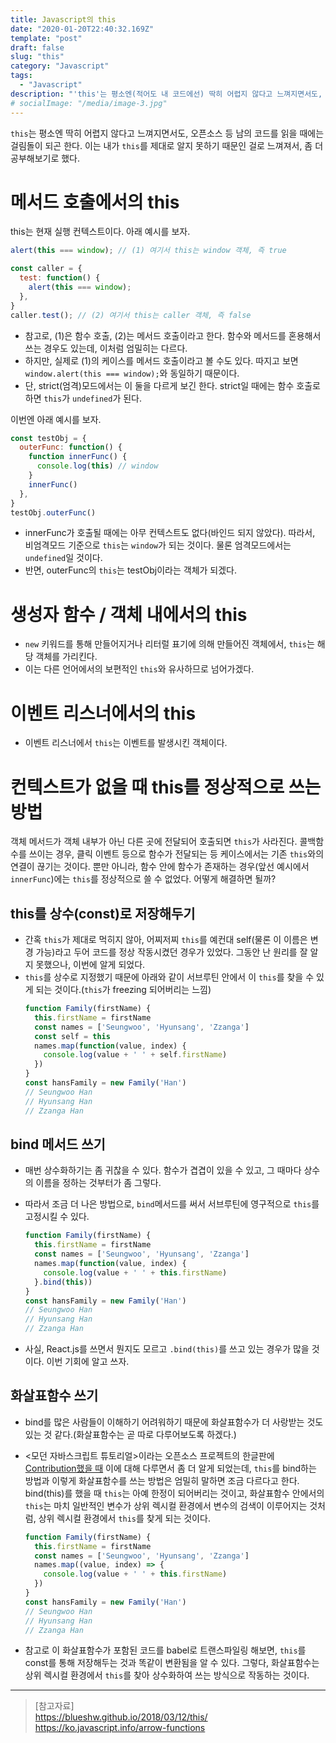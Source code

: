 ```yaml
---
title: Javascript의 this
date: "2020-01-20T22:40:32.169Z"
template: "post"
draft: false
slug: "this"
category: "Javascript"
tags:
  - "Javascript"
description: "'this'는 평소엔(적어도 내 코드에선) 딱히 어렵지 않다고 느껴지면서도, 막상 오픈소스 등 남의 코드를 읽을 때에는 걸림돌이 되곤 했었다. 이는 내가 'this'를 제대로 알지 못하기 때문인 걸로 느껴져서, 좀 더 공부해보기로 했다."
# socialImage: "/media/image-3.jpg"
---
```


`this`는 평소엔 딱히 어렵지 않다고 느껴지면서도, 오픈소스 등 남의 코드를 읽을 때에는 걸림돌이 되곤 한다. 이는 내가 `this`를 제대로 알지 못하기 때문인 걸로 느껴져서, 좀 더 공부해보기로 했다.

# 메서드 호출에서의 this
this는 현재 실행 컨텍스트이다. 아래 예시를 보자.

```js
alert(this === window); // (1) 여기서 this는 window 객체, 즉 true

const caller = {
  test: function() {
    alert(this === window);
  },
}
caller.test(); // (2) 여기서 this는 caller 객체, 즉 false
```

- 참고로, (1)은 함수 호출, (2)는 메서드 호출이라고 한다. 함수와 메서드를 혼용해서 쓰는 경우도 있는데, 이처럼 엄밀히는 다르다.
- 하지만, 실제로 (1)의 케이스를 메서드 호출이라고 볼 수도 있다. 따지고 보면 `window.alert(this === window);`와 동일하기 때문이다.
- 단, strict(엄격)모드에서는 이 둘을 다르게 보긴 한다. strict일 때에는 함수 호출로 하면 `this`가 `undefined`가 된다.

이번엔 아래 예시를 보자. 

```js
const testObj = {
  outerFunc: function() {
    function innerFunc() {
      console.log(this) // window
    }
    innerFunc()
  },
}
testObj.outerFunc()
```

- innerFunc가 호출될 때에는 아무 컨텍스트도 없다(바인드 되지 않았다). 따라서, 비엄격모드 기준으로 `this`는 `window`가 되는 것이다. 물론 엄격모드에서는 `undefined`일 것이다.
- 반면, outerFunc의 `this`는 testObj이라는 객체가 되겠다.

# 생성자 함수 / 객체 내에서의 this
- `new` 키워드를 통해 만들어지거나 리터럴 표기에 의해 만들어진 객체에서, `this`는 해당 객체를 가리킨다.
- 이는 다른 언어에서의 보편적인 `this`와 유사하므로 넘어가겠다.

# 이벤트 리스너에서의 this
- 이벤트 리스너에서 `this`는 이벤트를 발생시킨 객체이다.

# 컨텍스트가 없을 때 this를 정상적으로 쓰는 방법
객체 메서드가 객체 내부가 아닌 다른 곳에 전달되어 호출되면 `this`가 사라진다. 콜백함수를 쓰이는 경우, 클릭 이벤트 등으로 함수가 전달되는 등 케이스에서는 기존 `this`와의 연결이 끊기는 것이다. 뿐만 아니라, 함수 안에 함수가 존재하는 경우(앞선 예시에서 `innerFunc`)에는 `this`를 정상적으로 쓸 수 없었다. 어떻게 해결하면 될까?

## this를 상수(const)로 저장해두기
- 간혹 `this`가 제대로 먹히지 않아, 어찌저찌 `this`를 예컨대 self(물론 이 이름은 변경 가능)라고 두어 코드를 정상 작동시켰던 경우가 있었다. 그동안 난 원리를 잘 알지 못했으나, 이번에 알게 되었다.
- `this`를 상수로 지정했기 때문에 아래와 같이 서브루틴 안에서 이 `this`를 찾을 수 있게 되는 것이다.(`this`가 freezing 되어버리는 느낌)
  ```js
  function Family(firstName) {
    this.firstName = firstName
    const names = ['Seungwoo', 'Hyunsang', 'Zzanga']
    const self = this
    names.map(function(value, index) {
      console.log(value + ' ' + self.firstName)
    })
  }
  const hansFamily = new Family('Han')
  // Seungwoo Han
  // Hyunsang Han
  // Zzanga Han
  ```

## bind 메서드 쓰기
- 매번 상수화하기는 좀 귀찮을 수 있다. 함수가 겹겹이 있을 수 있고, 그 때마다 상수의 이름을 정하는 것부터가 좀 그렇다.
- 따라서 조금 더 나은 방법으로, `bind`메서드를 써서 서브루틴에 영구적으로 `this`를 고정시킬 수 있다.
  ```js
  function Family(firstName) {
    this.firstName = firstName
    const names = ['Seungwoo', 'Hyunsang', 'Zzanga']
    names.map(function(value, index) {
      console.log(value + ' ' + this.firstName)
    }.bind(this))
  }
  const hansFamily = new Family('Han')
  // Seungwoo Han
  // Hyunsang Han
  // Zzanga Han
  ```

- 사실, React.js를 쓰면서 뭔지도 모르고 `.bind(this)`를 쓰고 있는 경우가 많을 것이다. 이번 기회에 알고 쓰자.

## 화살표함수 쓰기
- bind를 많은 사람들이 이해하기 어려워하기 때문에 화살표함수가 더 사랑받는 것도 있는 것 같다.(화살표함수는 곧 따로 다루어보도록 하겠다.)
- <모던 자바스크립트 튜토리얼>이라는 오픈소스 프로젝트의 한글판에 [Contribution했을 때](https://github.com/javascript-tutorial/ko.javascript.info/pull/467) 이에 대해 다루면서 좀 더 알게 되었는데, `this`를 bind하는 방법과 이렇게 화살표함수를 쓰는 방법은 엄밀히 말하면 조금 다르다고 한다. bind(this)를 했을 때 `this`는 아예 한정이 되어버리는 것이고, 화살표함수 안에서의 `this`는 마치 일반적인 변수가 상위 렉시컬 환경에서 변수의 검색이 이루어지는 것처럼, 상위 렉시컬 환경에서 `this`를 찾게 되는 것이다.
  ```js
  function Family(firstName) {
    this.firstName = firstName
    const names = ['Seungwoo', 'Hyunsang', 'Zzanga']
    names.map((value, index) => {
      console.log(value + ' ' + this.firstName)
    })
  }
  const hansFamily = new Family('Han')
  // Seungwoo Han
  // Hyunsang Han
  // Zzanga Han
  ```

- 참고로 이 화살표함수가 포함된 코드를 babel로 트랜스파일링 해보면, `this`를 const를 통해 저장해두는 것과 똑같이 변환됨을 알 수 있다. 그렇다, 화살표함수는 상위 렉시컬 환경에서 `this`를 찾아 상수화하여 쓰는 방식으로 작동하는 것이다.

---

> [참고자료]  
> https://blueshw.github.io/2018/03/12/this/  
> https://ko.javascript.info/arrow-functions  
